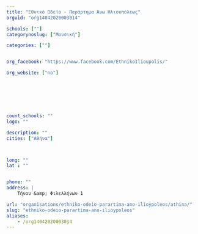 ```yaml
---
title: "Εθνικό Ωδείο - Παράρτημα Άνω Ηλιουπόλεως"
orguid: "org14042020003014"

schools: [""]
categorynoslug: ["Μουσική"]

categories: [""]


org_facebook: "https://www.facebook.com/EthnikoIlioupolis/"

org_website: ["no"]







count_schools: ""
logo: ""

description: ""
cities: ["Αθήνα"]



long: ""
lat : ""


phone: ""
address: |
    Τήνου &amp; Φιλελλήνων 1

url: "organisations/ethniko-odeio-parartima-ano-ilioypoleos/athina/"
slug: "ethniko-odeio-parartima-ano-ilioypoleos"
aliases:
    - /org14042020003014
---
```



